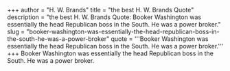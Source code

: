 +++
author = "H. W. Brands"
title = "the best H. W. Brands Quote"
description = "the best H. W. Brands Quote: Booker Washington was essentially the head Republican boss in the South. He was a power broker."
slug = "booker-washington-was-essentially-the-head-republican-boss-in-the-south-he-was-a-power-broker"
quote = '''Booker Washington was essentially the head Republican boss in the South. He was a power broker.'''
+++
Booker Washington was essentially the head Republican boss in the South. He was a power broker.
